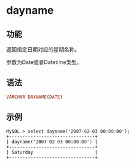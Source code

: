 # dayname

## 功能

返回指定日期对应的星期名称。

参数为Date或者Datetime类型。

## 语法

```Haskell
VARCHAR DAYNAME(DATE)
```

## 示例

```Plain Text
MySQL > select dayname('2007-02-03 00:00:00');
+--------------------------------+
| dayname('2007-02-03 00:00:00') |
+--------------------------------+
| Saturday                       |
+--------------------------------+
```
